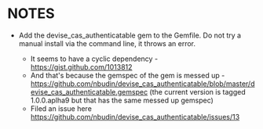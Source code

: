 NOTES
======

* Add the devise_cas_authenticatable gem to the Gemfile. Do not try a manual install via the command line, it throws an error.

    * It seems to have a cyclic dependency - https://gist.github.com/1013812
    * And that's because the gemspec of the gem is messed up - https://github.com/nbudin/devise_cas_authenticatable/blob/master/devise_cas_authenticatable.gemspec (the current version is tagged 1.0.0.aplha9 but that has the same messed up gemspec)
    * Filed an issue here https://github.com/nbudin/devise_cas_authenticatable/issues/13


 
